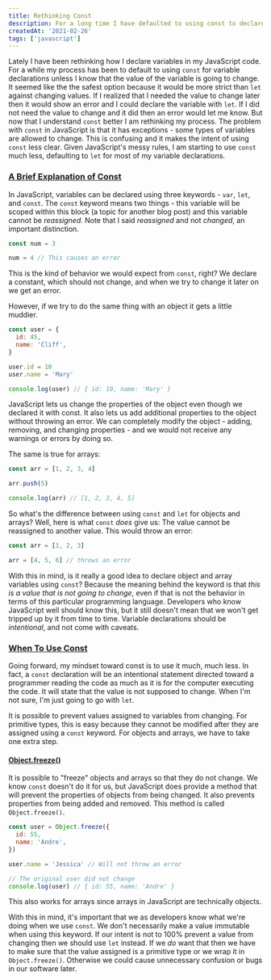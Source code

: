 ```yaml
---
title: Rethinking Const
description: For a long time I have defaulted to using const to declare variables, but now that I know more about the const keyword I am starting to think this is not such a good idea.
createdAt: '2021-02-26'
tags: ['javascript']
---
```


Lately I have been rethinking how I declare variables in my JavaScript code. For a while my process has been to default to using `const` for variable declarations unless I know that the value of the variable is going to change. It seemed like the the safest option because it would be more strict than `let` against changing values. If I realized that I needed the value to change later then it would show an error and I could declare the variable with `let`. If I did not need the value to change and it did then an error would let me know. But now that I understand `const` better I am rethinking my process. The problem with `const` in JavaScript is that it has exceptions - some types of variables are allowed to change. This is confusing and it makes the intent of using `const` less clear. Given JavaScript's messy rules, I am starting to use `const` much less, defaulting to `let` for most of my variable declarations.

### <a href="#a-brief-explanation-of-const" id="a-brief-explanation-of-const">A Brief Explanation of Const</a>

In JavaScript, variables can be declared using three keywords - `var`, `let`, and `const`. The `const` keyword means two things - this variable will be scoped within this block (a topic for another blog post) and this variable cannot be _reassigned_. Note that I said _reassigned_ and not _changed_, an important distinction.

```javascript
const num = 3

num = 4 // This causes an error
```

This is the kind of behavior we would expect from `const`, right? We declare a constant, which should not change, and when we try to change it later on we get an error.

However, if we try to do the same thing with an object it gets a little muddier.

```javascript
const user = {
  id: 45,
  name: 'Cliff',
}

user.id = 10
user.name = 'Mary'

console.log(user) // { id: 10, name: 'Mary' }
```

JavaScript lets us change the properties of the object even though we declared it with const. It also lets us add additional properties to the object without throwing an error. We can completely modify the object - adding, removing, and changing properties - and we would not receive any warnings or errors by doing so.

The same is true for arrays:

```javascript
const arr = [1, 2, 3, 4]

arr.push(5)

console.log(arr) // [1, 2, 3, 4, 5]
```

So what's the difference between using `const` and `let` for objects and arrays? Well, here is what `const` _does_ give us: The value cannot be reassigned to another value. This would throw an error:

```javascript
const arr = [1, 2, 3]

arr = [4, 5, 6] // throws an error
```

With this in mind, is it really a good idea to declare object and array variables using `const`? Because the meaning behind the keyword is that _this is a value that is not going to change_, even if that is not the behavior in terms of this particular programming language. Developers who know JavaScript well should know this, but it still doesn't mean that we won't get tripped up by it from time to time. Variable declarations should be _intentional_, and not come with caveats.

### <a href="#when-to-use-const" id="when-to-use-const">When To Use Const</a>

Going forward, my mindset toward const is to use it much, much less. In fact, a `const` declaration will be an intentional statement directed toward a programmer reading the code as much as it is for the computer executing the code. It will state that the value is not supposed to change. When I'm not sure, I'm just going to go with `let`.

It is possible to prevent values assigned to variables from changing. For primitive types, this is easy because they cannot be modified after they are assigned using a `const` keyword. For objects and arrays, we have to take one extra step.

#### <a href="#object-freeze" id="object-freeze">Object.freeze()</a>

It is possible to "freeze" objects and arrays so that they do not change. We know `const` doesn't do it for us, but JavaScript does provide a method that will prevent the properties of objects from being changed. It also prevents properties from being added and removed. This method is called `Object.freeze()`.

```javascript
const user = Object.freeze({
  id: 55,
  name: 'Andre',
})

user.name = 'Jessica' // Will not throw an error

// The original user did not change
console.log(user) // { id: 55, name: 'Andre' }
```

This also works for arrays since arrays in JavaScript are technically objects.

With this in mind, it's important that we as developers know what we're doing when we use `const`. We don't necessarily make a value immutable when using this keyword. If our intent is not to 100% prevent a value from changing then we should use `let` instead. If we _do_ want that then we have to make sure that the value assigned is a primitive type or we wrap it in `Object.freeze()`. Otherwise we could cause unnecessary confusion or bugs in our software later.
